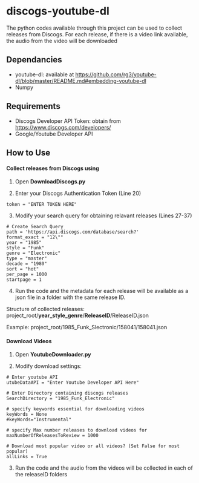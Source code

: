 # discogs-youtube-dl

The python codes available through this project can be used to collect releases from Discogs. For each release, if there is a video link available, the audio from the video will be downloaded

## Dependancies

* youtube-dl: available at https://github.com/rg3/youtube-dl/blob/master/README.md#embedding-youtube-dl
* Numpy

## Requirements
* Discogs Developer API Token: obtain from https://www.discogs.com/developers/
* Google/Youtube Developer API 

## How to Use
#### Collect releases from Discogs using 
1. Open **DownloadDiscogs.py** 

2. Enter your Discogs Authentication Token (Line 20)
```
token = "ENTER TOKEN HERE"
```  
3. Modify your search query for obtaining relavant releases (Lines 27-37)
```
# Create Search Query
path = 'https://api.discogs.com/database/search?'
format_exact = "12\""
year = "1985"
style = "Funk"
genre = "Electronic"
type = "master"
decade = "1980"
sort = "hot"
per_page = 1000
startpage = 1
```
4. Run the code and the metadata for each release will be available as a json file in a folder with the same release ID. 
  
Structure of collected releases: project_root/**year_style_genre**/**ReleaseID**/ReleaseID.json

Example:                         project_root/1985_Funk_Slectronic/158041/158041.json                       
    
#### Download Videos
1. Open **YoutubeDownloader.py**

2. Modify download settings:
```
# Enter youtube API
utubeDataAPI = "Enter Youtube Developer API Here"

# Enter Directory containing discogs releases
SearchDirectory = "1985_Funk_Electronic"

# specify keywords essential for downloading videos
keyWords = None
#keyWords="Instrumental"

# specify Max number releases to download videos for
maxNumberOfReleasesToReview = 1000

# Download most popular video or all videos? (Set False for most popular)
allLinks = True
```
3. Run the code and the audio from the videos will be collected in each of the releaseID folders
